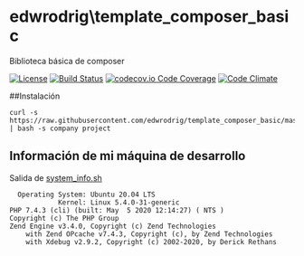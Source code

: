 edwrodrig\template_composer_basic
========
Biblioteca básica de composer

[![License](https://poser.pugx.org/edwrodrig/template_composer_basic/license)](https://github.com/edwrodrig/template_composer_basic/blob/master/LICENSE)
[![Build Status](https://travis-ci.org/edwrodrig/template_composer_basic.svg?branch=template)](https://travis-ci.org/edwrodrig/template_composer_basic)
[![codecov.io Code Coverage](https://codecov.io/gh/edwrodrig/template_composer_basic/branch/master/graph/badge.svg)](https://codecov.io/github/edwrodrig/template_composer_basic?branch=template)
[![Code Climate](https://codeclimate.com/github/edwrodrig/template_composer_basic/badges/gpa.svg)](https://codeclimate.com/github/edwrodrig/template_composer_basic)

##Instalación
```
curl -s https://raw.githubusercontent.com/edwrodrig/template_composer_basic/master/scripts/composer_basic | bash -s company project
```

## Información de mi máquina de desarrollo
Salida de [system_info.sh](https://github.com/edwrodrig/hapi_core/blob/master/scripts/system_info.sh)
```
  Operating System: Ubuntu 20.04 LTS
            Kernel: Linux 5.4.0-31-generic
PHP 7.4.3 (cli) (built: May  5 2020 12:14:27) ( NTS )
Copyright (c) The PHP Group
Zend Engine v3.4.0, Copyright (c) Zend Technologies
    with Zend OPcache v7.4.3, Copyright (c), by Zend Technologies
    with Xdebug v2.9.2, Copyright (c) 2002-2020, by Derick Rethans
```


